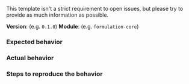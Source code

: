 This template isn't a strict requirement to open issues, but please try to provide as much information as possible.

**Version**: (e.g. `0.1.0`)
**Module**: (e.g. `formulation-core`)

### Expected behavior

### Actual behavior

### Steps to reproduce the behavior
